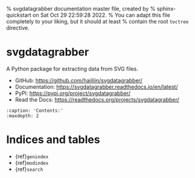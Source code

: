 % svgdatagrabber documentation master file, created by
% sphinx-quickstart on Sat Oct 29 22:59:28 2022.
% You can adapt this file completely to your liking, but it should at least
% contain the root `toctree` directive.

# svgdatagrabber

A Python package for extracting data from SVG files.

- GitHub: <https://github.com/haiiliin/svgdatagrabber/>
- Documentation: <https://svgdatagrabber.readthedocs.io/en/latest/>
- PyPI: <https://pypi.org/project/svgdatagrabber/>
- Read the Docs: <https://readthedocs.org/projects/svgdatagrabber/>

```{toctree}
:caption: 'Contents:'
:maxdepth: 2

```

# Indices and tables

- {ref}`genindex`
- {ref}`modindex`
- {ref}`search`
